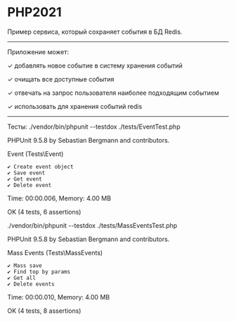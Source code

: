 # PHP2021

Пример сервиса, который сохраняет события в БД Redis.

---
Приложение может:

✓ добавлять новое событие в систему хранения событий

✓ очищать все доступные события

✓ отвечать на запрос пользователя наиболее подходящим событием

✓ использовать для хранения событий redis

---
Тесты:
./vendor/bin/phpunit --testdox ./tests/EventTest.php

PHPUnit 9.5.8 by Sebastian Bergmann and contributors.

Event (Tests\Event)

    ✔ Create event object
    ✔ Save event
    ✔ Get event
    ✔ Delete event

Time: 00:00.006, Memory: 4.00 MB

OK (4 tests, 6 assertions)


./vendor/bin/phpunit --testdox ./tests/MassEventsTest.php

PHPUnit 9.5.8 by Sebastian Bergmann and contributors.

Mass Events (Tests\MassEvents)

    ✔ Mass save
    ✔ Find top by params
    ✔ Get all
    ✔ Delete events

Time: 00:00.010, Memory: 4.00 MB

OK (4 tests, 8 assertions)

